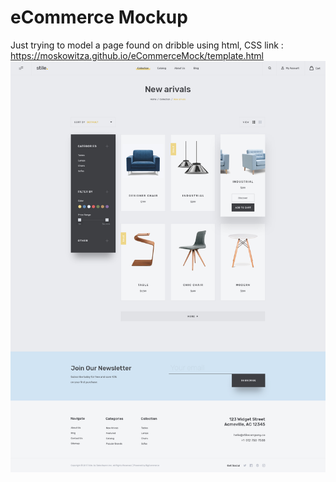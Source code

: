 # eCommerce Mockup
Just trying to model a page found on dribble using html, CSS
link : https://moskowitza.github.io/eCommerceMock/template.html
![demo image from dribble](demo2.jpg)
